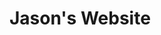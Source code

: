 <!DOCTYPE html>

<html>
  <head>
    <title> About me: Jason </title>
  </head>
 
 <body>
  <h1> Jason's Website </h1>
 </body>
 
</html>
